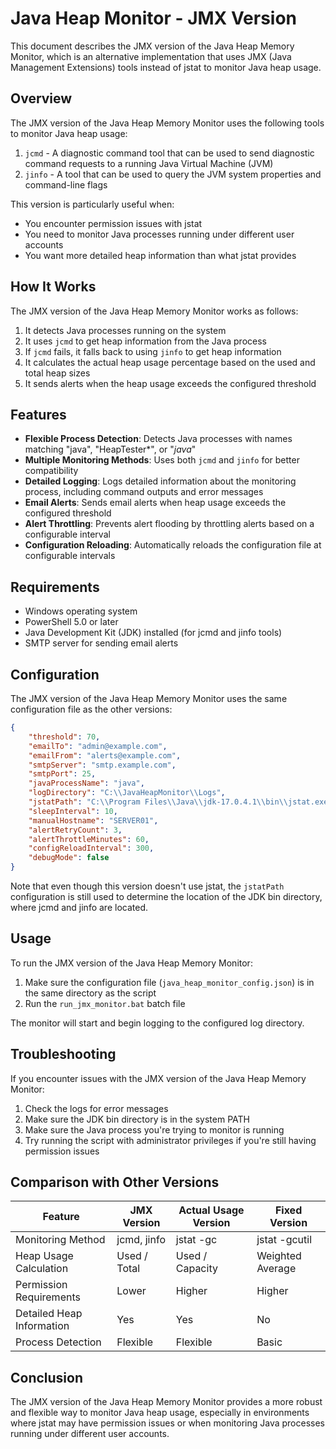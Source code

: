 # Java Heap Monitor - JMX Version

This document describes the JMX version of the Java Heap Memory Monitor, which is an alternative implementation that uses JMX (Java Management Extensions) tools instead of jstat to monitor Java heap usage.

## Overview

The JMX version of the Java Heap Memory Monitor uses the following tools to monitor Java heap usage:

1. `jcmd` - A diagnostic command tool that can be used to send diagnostic command requests to a running Java Virtual Machine (JVM)
2. `jinfo` - A tool that can be used to query the JVM system properties and command-line flags

This version is particularly useful when:

- You encounter permission issues with jstat
- You need to monitor Java processes running under different user accounts
- You want more detailed heap information than what jstat provides

## How It Works

The JMX version of the Java Heap Memory Monitor works as follows:

1. It detects Java processes running on the system
2. It uses `jcmd` to get heap information from the Java process
3. If `jcmd` fails, it falls back to using `jinfo` to get heap information
4. It calculates the actual heap usage percentage based on the used and total heap sizes
5. It sends alerts when the heap usage exceeds the configured threshold

## Features

- **Flexible Process Detection**: Detects Java processes with names matching "java", "HeapTester*", or "*java*"
- **Multiple Monitoring Methods**: Uses both `jcmd` and `jinfo` for better compatibility
- **Detailed Logging**: Logs detailed information about the monitoring process, including command outputs and error messages
- **Email Alerts**: Sends email alerts when heap usage exceeds the configured threshold
- **Alert Throttling**: Prevents alert flooding by throttling alerts based on a configurable interval
- **Configuration Reloading**: Automatically reloads the configuration file at configurable intervals

## Requirements

- Windows operating system
- PowerShell 5.0 or later
- Java Development Kit (JDK) installed (for jcmd and jinfo tools)
- SMTP server for sending email alerts

## Configuration

The JMX version of the Java Heap Memory Monitor uses the same configuration file as the other versions:

```json
{
    "threshold": 70,
    "emailTo": "admin@example.com",
    "emailFrom": "alerts@example.com",
    "smtpServer": "smtp.example.com",
    "smtpPort": 25,
    "javaProcessName": "java",
    "logDirectory": "C:\\JavaHeapMonitor\\Logs",
    "jstatPath": "C:\\Program Files\\Java\\jdk-17.0.4.1\\bin\\jstat.exe",
    "sleepInterval": 10,
    "manualHostname": "SERVER01",
    "alertRetryCount": 3,
    "alertThrottleMinutes": 60,
    "configReloadInterval": 300,
    "debugMode": false
}
```

Note that even though this version doesn't use jstat, the `jstatPath` configuration is still used to determine the location of the JDK bin directory, where jcmd and jinfo are located.

## Usage

To run the JMX version of the Java Heap Memory Monitor:

1. Make sure the configuration file (`java_heap_monitor_config.json`) is in the same directory as the script
2. Run the `run_jmx_monitor.bat` batch file

The monitor will start and begin logging to the configured log directory.

## Troubleshooting

If you encounter issues with the JMX version of the Java Heap Memory Monitor:

1. Check the logs for error messages
2. Make sure the JDK bin directory is in the system PATH
3. Make sure the Java process you're trying to monitor is running
4. Try running the script with administrator privileges if you're still having permission issues

## Comparison with Other Versions

| Feature | JMX Version | Actual Usage Version | Fixed Version |
|---------|-------------|----------------------|---------------|
| Monitoring Method | jcmd, jinfo | jstat -gc | jstat -gcutil |
| Heap Usage Calculation | Used / Total | Used / Capacity | Weighted Average |
| Permission Requirements | Lower | Higher | Higher |
| Detailed Heap Information | Yes | Yes | No |
| Process Detection | Flexible | Flexible | Basic |

## Conclusion

The JMX version of the Java Heap Memory Monitor provides a more robust and flexible way to monitor Java heap usage, especially in environments where jstat may have permission issues or when monitoring Java processes running under different user accounts.

